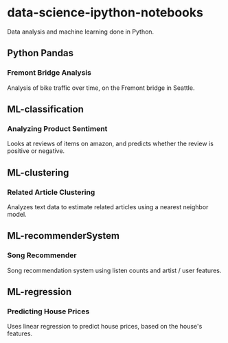 # data-science-ipython-notebooks
Data analysis and machine learning done in Python.

## Python Pandas

### Fremont Bridge Analysis
Analysis of bike traffic over time, on the Fremont bridge in Seattle. 

## ML-classification

### Analyzing Product Sentiment
Looks at reviews of items on amazon, and predicts whether the review is positive or negative.

## ML-clustering

### Related Article Clustering
Analyzes text data to estimate related articles using a nearest neighbor model.

## ML-recommenderSystem

### Song Recommender
Song recommendation system using listen counts and artist / user features.

## ML-regression

### Predicting House Prices
Uses linear regression to predict house prices, based on the house's features.

